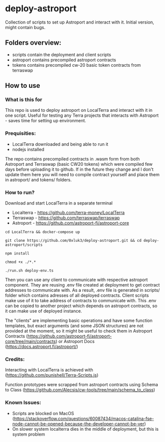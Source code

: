 # deploy-astroport
Collection of scripts to set up Astroport and interact with it. Initial version, might contain bugs.

## Folders overview:
- scripts contain the deployment and client scripts
- astroport contains precompiled astroport contracts
- tokens contains precompiled cw-20 basic token contracts from terraswap

## How to use

### What is this for
This repo is used to deploy astroport on LocalTerra and interact with it in one script.
Useful for testing any Terra projects that interacts with Astroport - saves time for setting up environment.

### Prequisities:

- LocalTerra downloaded and being able to run it
- nodejs installed 

The repo contains precompiled contracts in .wasm form from both Astroport and Terraswap (basic CW20 tokens) which were compiled few days before uploading it to github. If in the future they change and I don't update them here you will need to compile contract yourself and place them in 
astroport/ and tokens/ folders.

### How to run?

Download and start LocalTerra in a separate terminal 
- Localterra - https://github.com/terra-money/LocalTerra
- Terraswap - https://github.com/terraswap/terraswap
- Astroport - https://github.com/astroport-fi/astroport-core



```cd LocalTerra && docker-compose up  ```

```git clone https://github.com/0xluk3/deploy-astroport.git && cd deploy-astroport/scripts  ```

```npm install  ```

```chmod +x ./*.* ```

```./run.sh deploy-env.ts``` 

Then you can use any client to communicate with respective astroport component. They are reusing .env file created at deployment to get contract addresses to communicate with.
As a result, .env file is generated in scripts/ folder which contains adresses of all deployed contracts. Client scripts make use of it to take address of contracts to communicate with. This .env can be copied to another project which depends on astroport contracts, so it can make use of deployed instance.


The "clients" are implementing basic operations and have some function templates, but exact arguments (and some JSON structures) are not provided at the moment, so it might be useful to check them in Astroport Contracts (https://github.com/astroport-fi/astroport-core/tree/main/contracts) or Astroport Docs (https://docs.astroport.fi/astroport/)

### Credits: 
Interacting with LocalTerra is achieved with (https://github.com/punishell/Terra-Scripts.js)

Function prototypes were scrapped from astroport contracts using Schema to Class (https://github.com/Alecsis/cw-tools/tree/main/schema_to_class)

### Known Issues:
- Scripts are blocked on MacOS (https://stackoverflow.com/questions/60087434/macos-catalina-fse-node-cannot-be-opened-because-the-developer-cannot-be-ver)
- On slower system localterra dies in the middle of deployment, but this is system problem


